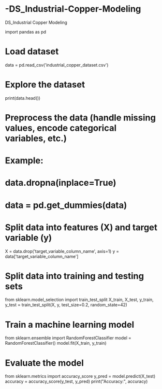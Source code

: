 # -DS_Industrial-Copper-Modeling
 DS_Industrial Copper Modeling

import pandas as pd

# Load dataset
data = pd.read_csv('industrial_copper_dataset.csv')

# Explore the dataset
print(data.head())

# Preprocess the data (handle missing values, encode categorical variables, etc.)
# Example:
# data.dropna(inplace=True)
# data = pd.get_dummies(data)

# Split data into features (X) and target variable (y)
X = data.drop('target_variable_column_name', axis=1)
y = data['target_variable_column_name']

# Split data into training and testing sets
from sklearn.model_selection import train_test_split
X_train, X_test, y_train, y_test = train_test_split(X, y, test_size=0.2, random_state=42)

# Train a machine learning model
from sklearn.ensemble import RandomForestClassifier
model = RandomForestClassifier()
model.fit(X_train, y_train)

# Evaluate the model
from sklearn.metrics import accuracy_score
y_pred = model.predict(X_test)
accuracy = accuracy_score(y_test, y_pred)
print("Accuracy:", accuracy)
